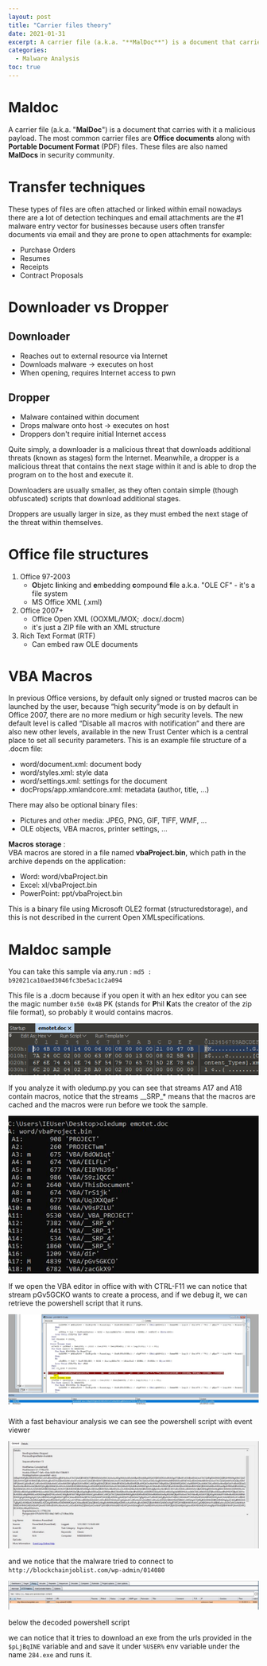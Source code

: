 ```yaml
---
layout: post
title: "Carrier files theory"
date: 2021-01-31
excerpt: A carrier file (a.k.a. "**MalDoc**") is a document that carries with it a malicious payload...
categories:
  - Malware Analysis
toc: true
---
```

# Maldoc

A carrier file (a.k.a. "**MalDoc**") is a document that carries with it a malicious payload.
The most common carrier files are **Office documents** along with **Portable Document Format**
(PDF) files.
These files are also named **MalDocs** in security community.

# Transfer techniques

These types of files are often attached or linked within email
nowadays there are a lot of detection techinques and email attachments are the #1 malware entry vector for businesses because users often transfer documents via email and they are prone to open attachments for example:
- Purchase Orders
- Resumes
- Receipts
- Contract Proposals

# Downloader vs Dropper
## Downloader
- Reaches out to external resource via Internet
- Downloads malware -> executes on host
- When opening, requires Internet access to pwn 

## Dropper
- Malware contained within document
- Drops malware onto host -> executes on host
- Droppers don't require initial Internet access

Quite simply, a downloader is a malicious threat that downloads additional threats (known as stages) form the Internet. Meanwhile, a dropper is a malicious threat that contains the next stage within it and is able to drop
the program on to the host and execute it.

Downloaders are usually smaller, as they often contain simple (though  obfuscated) scripts that download additional stages.

Droppers are usually larger in size, as they must embed the next stage of the threat within themselves.


# Office file structures
1. Office 97-2003
	- **O**bjetc **l**inking and **e**mbedding **c**ompound **f**ile a.k.a. "OLE CF" - it's a file system
	- MS Office XML (.xml)
2. Office 2007+
	- Office Open XML (OOXML/MOX; .docx/.docm)
	- it's just a ZIP file with an XML structure
3. Rich Text Format (RTF)
	- Can embed raw OLE documents 

# VBA Macros
In previous Office versions, by default only signed or trusted macros can be launched by the user, because “high security”mode is on by default in Office 2007, there are no more medium or high security levels. 
The new default level is called “Disable all macros with notification” and there are also new other levels, available in the new Trust Center which is a central place to set all security parameters.
This is an example file structure of a .docm file:
- word/document.xml: document body
- word/styles.xml: style data
- word/settings.xml: settings for the document
- docProps/app.xmlandcore.xml: metadata (author, title, ...)

There may also be optional binary files:
- Pictures and other media: JPEG, PNG, GIF, TIFF, WMF, ...
- OLE objects, VBA macros, printer settings, ...

**Macros storage** :  
VBA macros are stored in a file named **vbaProject.bin**, which path in the archive depends on the application:
- Word: word/vbaProject.bin
- Excel: xl/vbaProject.bin
- PowerPoint: ppt/vbaProject.bin

This is a binary file using Microsoft OLE2 format (structuredstorage), and this is not described in the current Open XMLspecifications.

# Maldoc sample
You can take this sample via any.run :
`md5 : b92021ca10aed3046fc3be5ac1c2a094`

This file is a .docm because if you open it with an hex editor you can see the magic number `0x50 0x4B` PK (stands for **P**hil **K**ats the creator of the zip file format), so probably it would contains macros.

[![1](/images/Malware_Analysis/Maldoc/foto1.png)](/images/Malware_Analysis/Maldoc/foto1.png)

If you analyze it with oledump.py you can see that streams A17 and A18 contain macros, notice that the streams \_\_SRP\_\* means that the macros are cached and the macros were run before we took the sample. 

[![2](/images/Malware_Analysis/Maldoc/foto2.png)](/images/Malware_Analysis/Maldoc/foto2.png)

If we open the VBA editor in office with with CTRL-F11 we can notice that stream pGv5GCKO wants to create a process, and if we debug it, we can retrieve the powershell script that it runs.

[![5](/images/Malware_Analysis/Maldoc/foto5.png)](/images/Malware_Analysis/Maldoc/foto5.png)

With a fast behaviour analysis we can see the powershell script with event viewer

[![4](/images/Malware_Analysis/Maldoc/foto4.png)](/images/Malware_Analysis/Maldoc/foto4.png)

and we notice that the malware tried to connect to
`http://blockchainjoblist.com/wp-admin/014080`

[![3](/images/Malware_Analysis/Maldoc/foto3.png)](/images/Malware_Analysis/Maldoc/foto3.png)

below the decoded powershell script

<script src="https://gist.github.com/CaptWake/450699463490d97499765b7fbc4ba0f7.js"></script>

we can notice that it tries to download an exe from the urls provided in the `$pLjBqINE` variable and and save it under `%USER%` env variable under the name `284.exe` and runs it.
